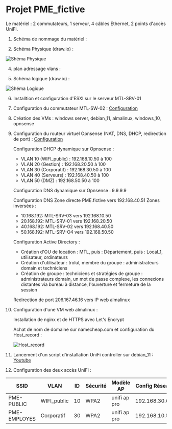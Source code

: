 # Projet PME_fictive

Le matériel : 2 commutateurs, 1 serveur, 4 câbles Ethernet, 2 points d'accès UniFi.

1. Schéma de nommage du matériel : 

2. Schéma Physique (draw.io) :

![Shéma Physique](https://github.com/user-attachments/assets/c44b668b-45a7-4f7f-b311-7b435983edd1)

4. plan adressage vlans : 

5. Schéma logique (draw.io) :

![Shéma Logique](https://github.com/user-attachments/assets/ab12eb7c-b429-4fd6-8e51-67dae18de049)

6. Installtion et configuration d'ESXI sur le serveur MTL-SRV-01

7. Configuration du commutateur MTL-SW-02 :
   [Configuration](https://github.com/trolul/PME_fictive/blob/main/startup-config.txt)

8. Création des VMs : windows server, debian_11, almalinux, windows_10, opnsense

9. Configuration du routeur virtuel Opnsense (NAT, DNS, DHCP, redirection de port) :
    [Configuration](https://github.com/trolul/PME_fictive/blob/main/config-OPNsense.localdomain.xml)

   Configuration DHCP dynamique sur Opnsense :
      - VLAN 10 (WIFI_public) : 192.168.10.50 à 100
      - VLAN 20 (Gestion) : 192.168.20.50 à 100
      - VLAN 30 (Corporatif) : 192.168.30.50 à 100
      - VLAN 40 (Serveurs) : 192.168.40.50 à 100
      - VLAN 50 (DMZ) : 192.168.50.50 à 100

   Configuration DNS dynamique sur Opnsense : 9.9.9.9

   Configuration DNS
   Zone directe PME.fictive vers 192.168.40.51
      Zones inversées :
      - 10.168.192: MTL-SRV-03 vers 192.168.10.50
      - 20.168.192: MTL-SRV-01 vers 192.168.20.50
      - 40.168.192: MTL-SRV-02 vers 192.168.40.50
      - 50.168.192: MTL-SRV-O4 vers 192.168.50.50

   Configuration Active Directory :
      - Création d'OU de location : MTL, puis : Département, puis : Local_1, utilisateur, ordinateurs
      - Création d'utilisateur : trolul, membre du groupe : administrateurs domain et techniciens
      - Création de groupe : techniciens et stratégies de groupe : administrateurs domain, un mot de passe complexe, les connexions distantes via bureau à distance, l'ouverture et fermeture de la session

   Redirection de port 206.167.46.16 vers IP web almalinux

11. Configuration d'une VM web almalinux :
    
    Installation de nginx et de HTTPS avec Let's Encrypt
    
    Achat de nom de domaine sur namecheap.com et configuration du Host_record :
    
    ![Host_record](https://github.com/trolul/PME_fictive/blob/main/dns_record.png)

12. Lancement d'un script d'installation UniFi controller sur debian_11 :
   [Youtube](https://www.youtube.com/watch?v=LP4dIl8Y_Xw)

11. Configuration des deux accès UniFi :

| SSID | VLAN | ID | Sécurité | Modèle AP | Config Réseau |
| --- | --- | --- | --- | --- | --- |
| PME-PUBLIC | WIFI_public | 10 | WPA2 | unifi ap pro | 192.168.30.61 |
| PME-EMPLOYES | Corporatif | 30 | WPA2 | unifi ap pro | 192.168.10.54 |
